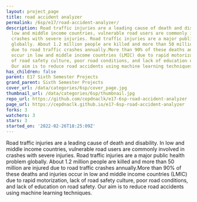 ```yaml
---
layout: project_page
title: road accident analyzer
permalink: /6sp/e17/road-accident-analyzer/
description: Road traffic injuries are a leading cause of death and disability. In
  low and middle income countries, vulnerable road users are commonly involved in
  crashes with severe injuries. Road traffic injuries are a major public health problem
  globally. About 1.2 million people are killed and more than 50 million are injured
  due to road traffic crashes annually.More than 90% of these deaths and injuries
  occur in low and middle income countries (LMIC) due to rapid motorization, lack
  of road safety culture, poor road conditions, and lack of education on road safety.
  Our aim is to reduce road accidents using machine learning techniques.
has_children: false
parent: E17 Sixth Semester Projects
grand_parent: Sixth Semester Projects
cover_url: /data/categories/6sp/cover_page.jpg
thumbnail_url: /data/categories/6sp/thumbnail.jpg
repo_url: https://github.com/cepdnaclk/e17-6sp-road-accident-analyzer
page_url: https://cepdnaclk.github.io/e17-6sp-road-accident-analyzer
forks: 3
watchers: 3
stars: 3
started_on: '2022-02-26T18:25:09Z'
---
```


Road traffic injuries are a leading cause of death and disability. In low and middle income countries, vulnerable road users are commonly involved in crashes with severe injuries. Road traffic injuries are a major public health problem globally. About 1.2 million people are killed and more than 50 million are injured due to road traffic crashes annually.More than 90% of these deaths and injuries occur in low and middle income countries (LMIC) due to rapid motorization, lack of road safety culture, poor road conditions, and lack of education on road safety. Our aim is to reduce road accidents using machine learning techniques.